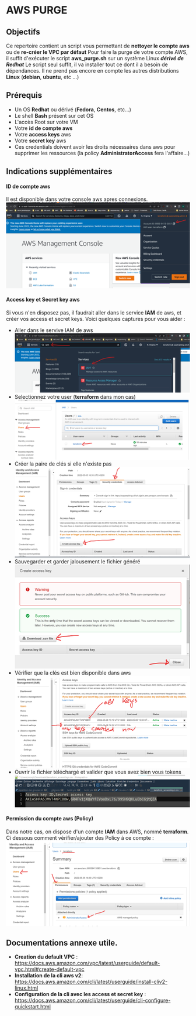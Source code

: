 # AWS PURGE
## Objectifs
Ce repertoire contient un script vous permettant de **nettoyer le compte aws** ou de **re-créer le VPC par défaut**
Pour faire la purge de votre compte AWS, il suffit d'exécuter le script **aws_purge.sh** sur un système Linux ***dérivé de Redhat***
Le script seul suffit, il va installer tout ce dont il a besoin de dépendances. Il ne prend pas encore en compte les autres distributions **Linux** (**debian**, **ubuntu**, etc ...)


## Prérequis
- Un OS **Redhat** ou dérivé (**Fedora**, **Centos**, etc...)
- Le shell **Bash** présent sur cet OS
- L'accès Root sur votre VM
- Votre **id de compte aws**
- Votre **access keys** aws
- Votre **secret key** aws
- Ces credentials doivent avoir les droits nécessaires dans aws pour supprimer les ressources (la policy **AdministratorAccess** fera l'affaire...)

## Indications supplémentaires

#### ID de compte aws
Il est disponible dans votre console aws apres connexions.
![id de compte aws](images/id%20de%20compte%20aws.png)

#### Access key et Secret key aws
Si vous n'en disposez pas, il faudrait aller dans le service **IAM** de aws, et créer vos access et secret keys.
Voici quelques captures pour vous aider : 
- Aller dans le servive IAM de aws
    ![id de compte aws](images/credentials1.png)
- Selectionnez votre user (**terraform** dans mon cas)
    ![id de compte aws](images/credentials2.png)
- Créer la paire de clés si elle n'existe pas
    ![id de compte aws](images/credentials3.png)
- Sauvegarder et garder jalousement le fichier généré
    ![id de compte aws](images/credentials4.png)
- Vérifier que la clés est bien disponible dans aws
    ![id de compte aws](images/credentials5.png)
- Ouvrir le fichier téléchargé et valider que vous avez bien vous tokens
    ![id de compte aws](images/credentials6.png)

#### Permission du compte aws (Policy)
Dans notre cas, on dispose d'un compte **IAM** dans AWS, nommé **terraform**. Ci dessous comment vérifier/ajouter des Policy à ce compte : 
    ![id de compte aws](images/credentials7.png)

## Documentations annexe utile.
- **Creation du default VPC**  : https://docs.aws.amazon.com/vpc/latest/userguide/default-vpc.html#create-default-vpc
- **Installation de la cli aws v2**: https://docs.aws.amazon.com/cli/latest/userguide/install-cliv2-linux.html
- **Configuration de la cli avec les access et secret key** : https://docs.aws.amazon.com/cli/latest/userguide/cli-configure-quickstart.html
